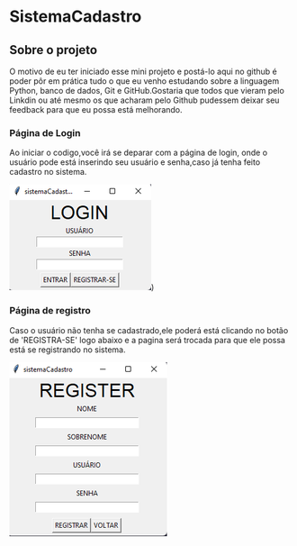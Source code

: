 # SistemaCadastro

## Sobre o projeto
O motivo de eu ter iniciado esse mini projeto e postá-lo aqui no github é  poder pôr em prática tudo o que eu venho estudando sobre a linguagem Python, banco de dados, Git e GitHub.Gostaria que todos que vieram pelo Linkdin ou até mesmo os que acharam pelo Github pudessem deixar seu feedback para que eu possa está melhorando.


### Página de Login
Ao iniciar o codigo,você irá se deparar com a página de login, onde o usuário pode está inserindo seu usuário e senha,caso já tenha feito cadastro no sistema.

![](<Captura de tela 2023-11-23 132458.png>))

### Página de registro
Caso o usuário não tenha se cadastrado,ele poderá está clicando no botão de 'REGISTRA-SE' logo abaixo e a pagina será trocada para que ele possa está se registrando no sistema.

![](<Captura de tela 2023-11-23 132646.png>)